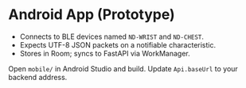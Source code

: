 # Android App (Prototype)
- Connects to BLE devices named `ND-WRIST` and `ND-CHEST`.
- Expects UTF-8 JSON packets on a notifiable characteristic.
- Stores in Room; syncs to FastAPI via WorkManager.

Open `mobile/` in Android Studio and build.
Update `Api.baseUrl` to your backend address.
